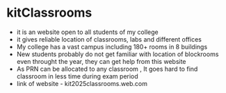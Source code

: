# kitClassrooms
- it is an website open to all students of my college
- it gives reliable location of classrooms, labs and different offices
- My college has a vast campus including 180+ rooms in 8 buildings
- New students probably do not get familiar with location of blockrooms even throught the year, they can get help from this website
- As PRN can be allocated to any classroom , It goes hard to find classroom  in less time during exam period
- link of website - kit2025classrooms.web.com
  
